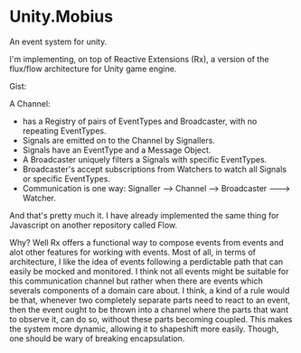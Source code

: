 # Unity.Mobius
An event system for unity.

I'm implementing, on top of Reactive Extensions (Rx), a version of the flux/flow architecture for Unity game engine.

Gist:

A Channel:
  - has a Registry of pairs of EventTypes and Broadcaster, with no repeating EventTypes.
  - Signals are emitted on to the Channel by Signallers.
  - Signals have an EventType and a Message Object.
  - A Broadcaster uniquely filters a Signals with specific EventTypes.
  - Broadcaster's accept subscriptions from Watchers to watch all Signals or specific EventTypes.
  - Communication is one way: Signaller --> Channel --> Broadcaster ---> Watcher.
  
  
 And that's pretty much it. 
 I have already implemented the same thing for Javascript on another repository called Flow.
 
 Why? Well Rx offers a functional way to compose events from events and alot other features for working with events. 
 Most of all, in terms of architecture, I like the idea of events following a perdictable path that can easily be mocked and monitored. I think not all events might be suitable for this communication channel but rather when there are events which severals components of a domain care about. I think, a kind of a rule would be that, whenever two completely
 separate parts need to react to an event, then the event ought to be thrown into a channel where the
 parts that want to observe it, can do so, without these parts becoming coupled. This makes the system
 more dynamic, allowing it to shapeshift more easily. 
 Though, one should be wary of breaking encapsulation.
